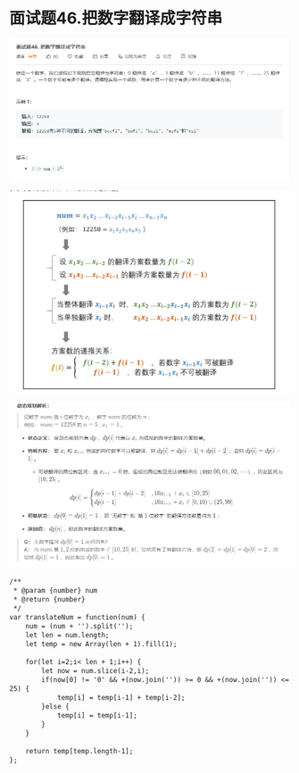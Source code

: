 # 面试题46.把数字翻译成字符串
![](img/面试题46.把数字翻译成字符串.png)  

![](img/面试题46.把数字翻译成字符串1.png)  

![](img/面试题46.把数字翻译成字符串2.png)  

```
/**
 * @param {number} num
 * @return {number}
 */
var translateNum = function(num) {
    num = (num + '').split('');
    let len = num.length;
    let temp = new Array(len + 1).fill(1);

    for(let i=2;i< len + 1;i++) {
        let now = num.slice(i-2,i);
        if(now[0] != '0' && +(now.join('')) >= 0 && +(now.join('')) <= 25) {
            temp[i] = temp[i-1] + temp[i-2];
        }else {
            temp[i] = temp[i-1];
        }
    }

    return temp[temp.length-1];
};
```